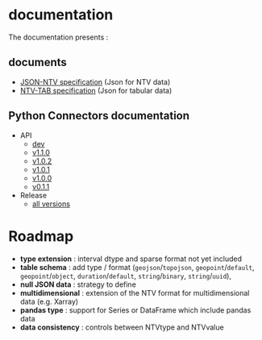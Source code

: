 # documentation

The documentation presents :

## documents

- [JSON-NTV specification](https://loco-philippe.github.io/ES/JSON%20semantic%20format%20(JSON-NTV).htm) (Json for NTV data)
- [NTV-TAB specification](https://loco-philippe.github.io/ES/NTV%20tabular%20format%20(NTV-TAB).htm) (Json for tabular data)

## Python Connectors documentation

- API
  - [dev](https://loco-philippe.github.io/ntv-pandas/ntv_pandas.html)
  - [v1.1.0](https://loco-philippe.github.io/ntv-pandas/v1.1.0/ntv_pandas.html)
  - [v1.0.2](https://loco-philippe.github.io/ntv-pandas/v1.0.2/ntv_pandas.html)
  - [v1.0.1](https://loco-philippe.github.io/ntv-pandas/v1.0.1/ntv_pandas.html)
  - [v1.0.0](https://loco-philippe.github.io/ntv-pandas/v1.0.0/ntv_pandas.html)
  - [v0.1.1](https://loco-philippe.github.io/ntv-pandas/v0.1.1/ntv_pandas.html)
- Release
  - [all versions](https://github.com/loco-philippe/ntv-pandas/tree/main/docs/release.rst)

# Roadmap

- **type extension** : interval dtype and sparse format not yet included
- **table schema** : add type / format (`geojson`/`topojson`, `geopoint`/`default`, `geopoint`/`object`, `duration`/`default`, `string`/`binary`, `string`/`uuid`),
- **null JSON data** : strategy to define
- **multidimensional** : extension of the NTV format for multidimensional data (e.g. Xarray)
- **pandas type** : support for Series or DataFrame which include pandas data
- **data consistency** : controls between NTVtype and NTVvalue
